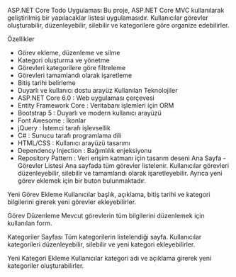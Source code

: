  ASP.NET Core Todo Uygulaması
Bu proje, ASP.NET Core MVC kullanılarak geliştirilmiş bir yapılacaklar listesi uygulamasıdır. Kullanıcılar görevler oluşturabilir, düzenleyebilir, silebilir ve kategorilere göre organize edebilirler.

 Özellikler
- Görev ekleme, düzenleme ve silme
- Kategori oluşturma ve yönetme
- Görevleri kategorilere göre filtreleme
- Görevleri tamamlandı olarak işaretleme
- Bitiş tarihi belirleme
- Duyarlı ve kullanıcı dostu arayüz
 Kullanılan Teknolojiler
- ASP.NET Core 6.0 : Web uygulaması çerçevesi
- Entity Framework Core : Veritabanı işlemleri için ORM
- Bootstrap 5 : Duyarlı ve modern kullanıcı arayüzü
- Font Awesome : İkonlar
- jQuery : İstemci tarafı işlevsellik
- C# : Sunucu tarafı programlama dili
- HTML/CSS : Kullanıcı arayüzü tasarımı
- Dependency Injection : Bağımlılık enjeksiyonu
- Repository Pattern : Veri erişim katmanı için tasarım deseni
 Ana Sayfa - Görevler Listesi
Ana sayfada tüm görevler listelenir. Kullanıcılar görevleri düzenleyebilir, silebilir ve tamamlandı olarak işaretleyebilir. Ayrıca yeni görev eklemek için bir buton bulunmaktadır.

 Yeni Görev Ekleme
Kullanıcılar başlık, açıklama, bitiş tarihi ve kategori bilgilerini girerek yeni görevler ekleyebilirler.

 Görev Düzenleme
Mevcut görevlerin tüm bilgilerini düzenlemek için kullanılan form.

 Kategoriler Sayfası
Tüm kategorilerin listelendiği sayfa. Kullanıcılar kategorileri düzenleyebilir, silebilir ve yeni kategori ekleyebilirler.

 Yeni Kategori Ekleme
Kullanıcılar kategori adı ve açıklama girerek yeni kategoriler oluşturabilirler.
